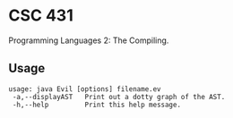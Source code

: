 # CSC 431 

Programming Languages 2: The Compiling.

## Usage

    usage: java Evil [options] filename.ev
     -a,--displayAST   Print out a dotty graph of the AST.
     -h,--help         Print this help message.
